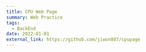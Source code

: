 ```yaml
---
title: CPU Web Page
summary: Web Practice
tags:
  - BackEnd
date: 2022-01-01
external_link: https://github.com/jiwon887/cpupage 
---
```

